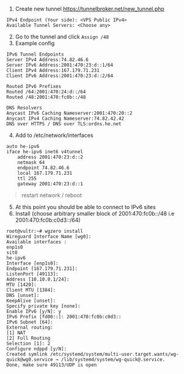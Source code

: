 1. Create new tunnel https://tunnelbroker.net/new_tunnel.php
```
IPv4 Endpoint (Your side): <VPS Public IPv4>
Available Tunnel Servers: <Choose any>
```
2. Go to the tunnel and click `Assign /48`
3. Example config
```
IPv6 Tunnel Endpoints
Server IPv4 Address:74.82.46.6
Server IPv6 Address:2001:470:23:d::1/64
Client IPv4 Address:167.179.71.231
Client IPv6 Address:2001:470:23:d::2/64

Routed IPv6 Prefixes
Routed /64:2001:470:24:d::/64
Routed /48:2001:470:fc0b::/48

DNS Resolvers
Anycast IPv6 Caching Nameserver:2001:470:20::2
Anycast IPv4 Caching Nameserver:74.82.42.42
DNS over HTTPS / DNS over TLS:ordns.he.net
```
4. Add to /etc/network/interfaces
```
auto he-ipv6
iface he-ipv6 inet6 v4tunnel
    address 2001:470:23:d::2
    netmask 64
    endpoint 74.82.46.6
    local 167.179.71.231
    ttl 255
    gateway 2001:470:23:d::1
```
> restart network / reboot
5. At this point you should be able to connect to IPv6 sites
6. Install (choose arbitrary smaller block of 2001:470:fc0b::/48 i.e 2001:470:fc0b:c0d3::/64)
```
root@vultr:~# wgzero install
Wireguard Interface Name [wg0]: 
Available interfaces :
enp1s0
sit0
he-ipv6
Interface [enp1s0]: 
Endpoint [167.179.71.231]: 
ListenPort [49113]: 
Address [10.10.0.1/24]: 
MTU [1420]: 
Client MTU [1384]: 
DNS [unset]: 
KeepAlive [unset]: 
Specify private key [none]: 
Enable IPv6 [y/N]: y
IPv6 Prefix [fd00::]: 2001:470:fc0b:c0d3::
IPv6 Subnet [64]: 
External routing: 
[1] NAT
[2] Full Routing
Selection [1]: 2
Configure ndppd [y/N]: 
Created symlink /etc/systemd/system/multi-user.target.wants/wg-quick@wg0.service → /lib/systemd/system/wg-quick@.service.
Done, make sure 49113/UDP is open
```